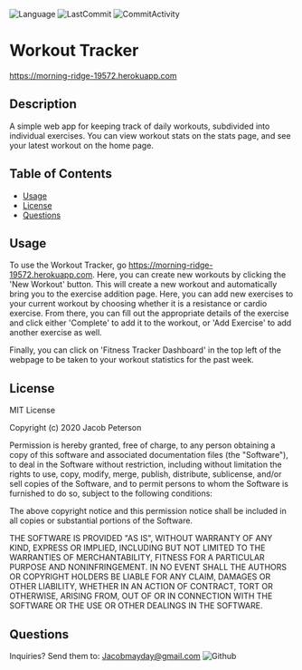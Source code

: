 ![Language](https://img.shields.io/badge/language-javascript-blue) ![LastCommit](https://img.shields.io/github/last-commit/Bounty556/WorkoutTracker?style=flat-square) ![CommitActivity](https://img.shields.io/github/commit-activity/m/Bounty556/WorkoutTracker)

# Workout Tracker

https://morning-ridge-19572.herokuapp.com

## Description
A simple web app for keeping track of daily workouts, subdivided into individual exercises. You can view workout stats on the stats page, and see your latest workout on the home page.

## Table of Contents
- [Usage](#usage)
- [License](#license)
- [Questions](#questions)

## Usage
To use the Workout Tracker, go https://morning-ridge-19572.herokuapp.com. Here, you can create new workouts by clicking the 'New Workout' button. This will create a new workout and automatically bring you to the exercise addition page. Here, you can add new exercises to your current workout by choosing whether it is a resistance or cardio exercise. From there, you can fill out the appropriate details of the exercise and click either 'Complete' to add it to the workout, or 'Add Exercise' to add another exercise as well.

Finally, you can click on 'Fitness Tracker Dashboard' in the top left of the webpage to be taken to your workout statistics for the past week.

## License
MIT License

Copyright (c) 2020 Jacob Peterson

Permission is hereby granted, free of charge, to any person obtaining a copy
of this software and associated documentation files (the "Software"), to deal
in the Software without restriction, including without limitation the rights
to use, copy, modify, merge, publish, distribute, sublicense, and/or sell
copies of the Software, and to permit persons to whom the Software is
furnished to do so, subject to the following conditions:

The above copyright notice and this permission notice shall be included in all
copies or substantial portions of the Software.

THE SOFTWARE IS PROVIDED "AS IS", WITHOUT WARRANTY OF ANY KIND, EXPRESS OR
IMPLIED, INCLUDING BUT NOT LIMITED TO THE WARRANTIES OF MERCHANTABILITY,
FITNESS FOR A PARTICULAR PURPOSE AND NONINFRINGEMENT. IN NO EVENT SHALL THE
AUTHORS OR COPYRIGHT HOLDERS BE LIABLE FOR ANY CLAIM, DAMAGES OR OTHER
LIABILITY, WHETHER IN AN ACTION OF CONTRACT, TORT OR OTHERWISE, ARISING FROM,
OUT OF OR IN CONNECTION WITH THE SOFTWARE OR THE USE OR OTHER DEALINGS IN THE
SOFTWARE.

## Questions
Inquiries? Send them to: Jacobmayday@gmail.com ![Github](https://avatars1.githubusercontent.com/u/12930451?v=4&s=32)
